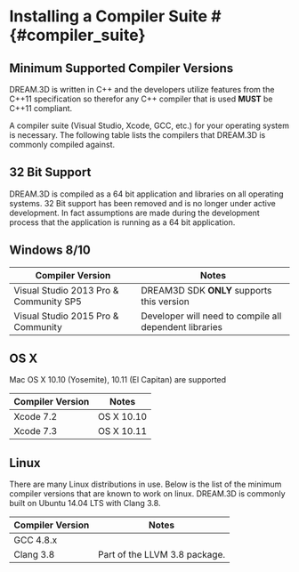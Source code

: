 # Installing a Compiler Suite # {#compiler_suite}

## Minimum Supported Compiler Versions ##

DREAM.3D is written in C\++ and the developers utilize features from the C\+\+11 specification so therefor
any C\+\+ compiler that is used **MUST** be C\+\+11 compliant.

A compiler suite (Visual Studio, Xcode, GCC, etc.) for your operating system is necessary. 
The following table lists the compilers that DREAM.3D is commonly compiled against.

## 32 Bit Support ##

DREAM.3D is compiled as a 64 bit application and libraries on all operating systems. 32 Bit support
has been removed and is no longer under active development. In fact assumptions are made during the development process that the application is running as a 64 bit application.

## Windows 8/10 ##

| Compiler Version | Notes |
| ---------------- | ----- |
| Visual Studio 2013 Pro & Community SP5 | DREAM3D SDK **ONLY** supports this version |
| Visual Studio 2015 Pro & Community | Developer will need to compile all dependent libraries |


## OS X ##

Mac OS X 10.10 (Yosemite), 10.11 (El Capitan) are supported

| Compiler Version | Notes |
| ---------------- | ----- |
| Xcode 7.2 | OS X 10.10 |
| Xcode 7.3 | OS X 10.11 |

## Linux ##

There are many Linux distributions in use. Below is the list of the minimum compiler versions that are known to work on linux. DREAM.3D is commonly built on Ubuntu 14.04 LTS with Clang 3.8.

| Compiler Version | Notes |
| ---------------- | ----- |
| GCC 4.8.x |  |
| Clang 3.8 | Part of the LLVM 3.8 package. |

